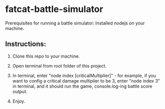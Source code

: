 # fatcat-battle-simulator

Prerequisites for running a battle simulator: Installed nodejs on your machine.

## Instructions:

  1. Clone this repo to your machine.

  2. Open terminal from root folder of this project.

  3. In terminal, enter "node index [criticalMultiplier]" - for example, if you want to config a critical damage multiplier to be 3, enter "node index 3" in terminal, and it should run the game, console.log-ing battle score output.

  4. Enjoy.
